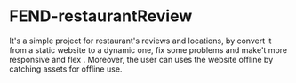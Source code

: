 # FEND-restaurantReview
It's a simple project for restaurant's reviews and locations, by convert it from a static website to a dynamic one, fix some problems and make't more responsive and flex . Moreover, the user can uses the website offline by catching assets for offline use.
